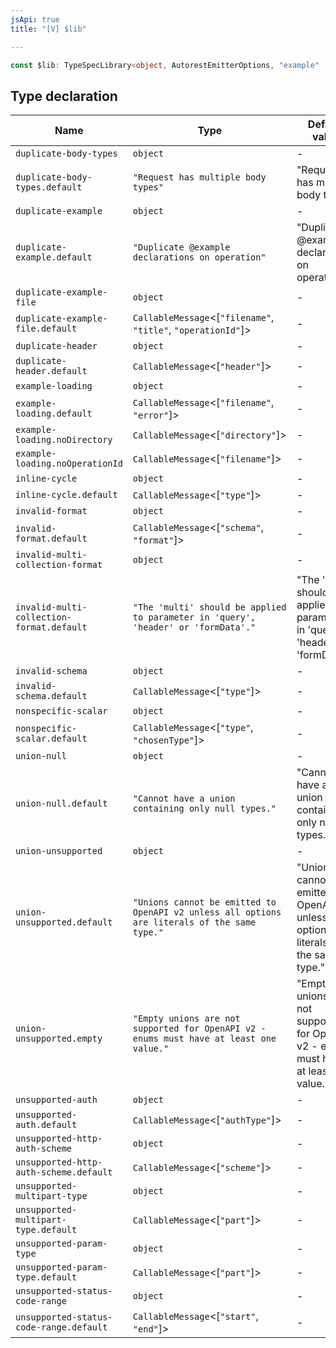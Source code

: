 ```yaml
---
jsApi: true
title: "[V] $lib"

---
```

```ts
const $lib: TypeSpecLibrary<object, AutorestEmitterOptions, "example" | "useRef">;
```

## Type declaration

| Name | Type | Default value |
| ------ | ------ | ------ |
| `duplicate-body-types` | `object` | - |
| `duplicate-body-types.default` | `"Request has multiple body types"` | "Request has multiple body types" |
| `duplicate-example` | `object` | - |
| `duplicate-example.default` | `"Duplicate @example declarations on operation"` | "Duplicate @example declarations on operation" |
| `duplicate-example-file` | `object` | - |
| `duplicate-example-file.default` | `CallableMessage`<[`"filename"`, `"title"`, `"operationId"`]\> | - |
| `duplicate-header` | `object` | - |
| `duplicate-header.default` | `CallableMessage`<[`"header"`]\> | - |
| `example-loading` | `object` | - |
| `example-loading.default` | `CallableMessage`<[`"filename"`, `"error"`]\> | - |
| `example-loading.noDirectory` | `CallableMessage`<[`"directory"`]\> | - |
| `example-loading.noOperationId` | `CallableMessage`<[`"filename"`]\> | - |
| `inline-cycle` | `object` | - |
| `inline-cycle.default` | `CallableMessage`<[`"type"`]\> | - |
| `invalid-format` | `object` | - |
| `invalid-format.default` | `CallableMessage`<[`"schema"`, `"format"`]\> | - |
| `invalid-multi-collection-format` | `object` | - |
| `invalid-multi-collection-format.default` | `"The 'multi' should be applied to parameter in 'query', 'header' or 'formData'."` | "The 'multi' should be applied to parameter in 'query', 'header' or 'formData'." |
| `invalid-schema` | `object` | - |
| `invalid-schema.default` | `CallableMessage`<[`"type"`]\> | - |
| `nonspecific-scalar` | `object` | - |
| `nonspecific-scalar.default` | `CallableMessage`<[`"type"`, `"chosenType"`]\> | - |
| `union-null` | `object` | - |
| `union-null.default` | `"Cannot have a union containing only null types."` | "Cannot have a union containing only null types." |
| `union-unsupported` | `object` | - |
| `union-unsupported.default` | `"Unions cannot be emitted to OpenAPI v2 unless all options are literals of the same type."` | "Unions cannot be emitted to OpenAPI v2 unless all options are literals of the same type." |
| `union-unsupported.empty` | `"Empty unions are not supported for OpenAPI v2 - enums must have at least one value."` | "Empty unions are not supported for OpenAPI v2 - enums must have at least one value." |
| `unsupported-auth` | `object` | - |
| `unsupported-auth.default` | `CallableMessage`<[`"authType"`]\> | - |
| `unsupported-http-auth-scheme` | `object` | - |
| `unsupported-http-auth-scheme.default` | `CallableMessage`<[`"scheme"`]\> | - |
| `unsupported-multipart-type` | `object` | - |
| `unsupported-multipart-type.default` | `CallableMessage`<[`"part"`]\> | - |
| `unsupported-param-type` | `object` | - |
| `unsupported-param-type.default` | `CallableMessage`<[`"part"`]\> | - |
| `unsupported-status-code-range` | `object` | - |
| `unsupported-status-code-range.default` | `CallableMessage`<[`"start"`, `"end"`]\> | - |
